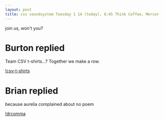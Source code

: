 ```yaml
---
layout: post
title: csv soundsystem Tuesday 1 14 (today), 6:45 Think Coffee, Mercer + 4th
---
```



join us, won't you?

# Burton replied

Team CSV t-shirts...? Together we make a row.

[!csv-t-shirts](http://csvsoundsystem.github.io/csvmails/assets/csv-t-shirts.png)

# Brian replied

because aurelia complained about no poem

[!drcomma](http://csvsoundsystem.github.io/csvmails/assets/drcomma.jpg)
